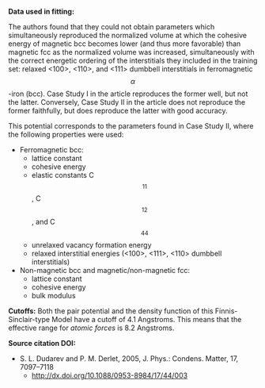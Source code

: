 **Data used in fitting:**

The authors found that they could not obtain parameters which simultaneously reproduced the normalized volume at which the cohesive energy of magnetic bcc becomes lower (and thus more favorable) than magnetic fcc as the normalized volume was increased, simultaneously with the correct energetic ordering of the interstitials they included in the training set: relaxed <100>, <110>, and <111> dumbbell interstitials in ferromagnetic $$\alpha$$-iron (bcc).  Case Study I in the article reproduces the former well, but not the latter.  Conversely, Case Study II in the article does not reproduce the former faithfully, but does reproduce the latter with good accuracy.

This potential corresponds to the parameters found in Case Study II, where the following properties were used:
 
* Ferromagnetic bcc:
    - lattice constant
    - cohesive energy
    - elastic constants C$$_{11}$$, C$$_{12}$$, and C$$_{44}$$
    - unrelaxed vacancy formation energy
    - relaxed interstitial energies (<100>, <111>, <110> dumbbell interstitials)
* Non-magnetic bcc and magnetic/non-magnetic fcc:
    - lattice constant
    - cohesive energy
    - bulk modulus

**Cutoffs:**
Both the pair potential and the density function of this Finnis-Sinclair-type Model have a cutoff of 4.1 Angstroms.  This means that the effective range for *atomic forces* is 8.2 Angstroms. 

**Source citation DOI:**

* S. L. Dudarev and P. M. Derlet, 2005, J. Phys.: Condens. Matter, 17, 7097–7118
    - http://dx.doi.org/10.1088/0953-8984/17/44/003
